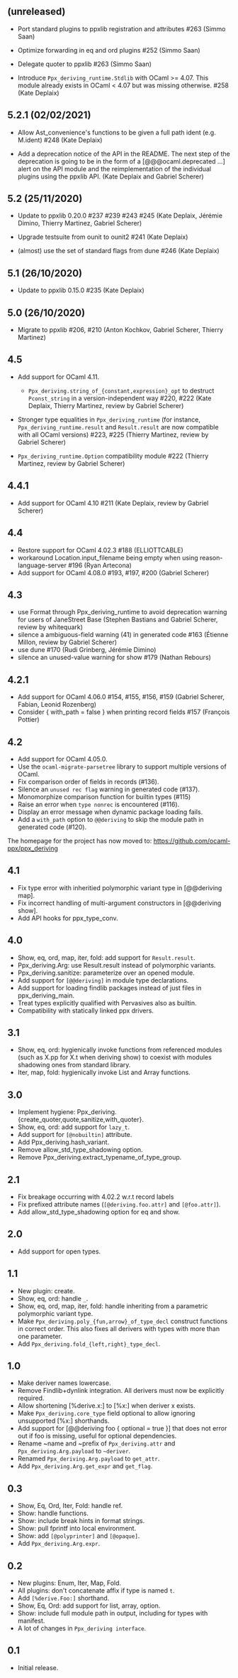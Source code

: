 (unreleased)
------------

* Port standard plugins to ppxlib registration and attributes
  #263
  (Simmo Saan)

* Optimize forwarding in eq and ord plugins
  #252
  (Simmo Saan)

* Delegate quoter to ppxlib
  #263
  (Simmo Saan)

* Introduce `Ppx_deriving_runtime.Stdlib` with OCaml >= 4.07.
  This module already exists in OCaml < 4.07 but was missing otherwise.
  #258
  (Kate Deplaix)

5.2.1 (02/02/2021)
------------------

* Allow Ast_convenience's functions to be given a full path ident (e.g. M.ident)
  #248
  (Kate Deplaix)

* Add a deprecation notice of the API in the README.
  The next step of the deprecation is going to be in the form of a
  [@@@ocaml.deprecated ...] alert on the API module and the reimplementation of
  the individual plugins using the ppxlib API.
  (Kate Deplaix and Gabriel Scherer)

5.2 (25/11/2020)
----------------

* Update to ppxlib 0.20.0
  #237 #239 #243 #245
  (Kate Deplaix, Jérémie Dimino, Thierry Martinez, Gabriel Scherer)

* Upgrade testsuite from ounit to ounit2
  #241
  (Kate Deplaix)

* (almost) use the set of standard flags from dune
  #246
  (Kate Deplaix)

5.1 (26/10/2020)
----------------

* Update to ppxlib 0.15.0 #235
  (Kate Deplaix)

5.0 (26/10/2020)
----------------

* Migrate to ppxlib #206, #210
  (Anton Kochkov, Gabriel Scherer, Thierry Martinez)

4.5
---

* Add support for OCaml 4.11.
  - `Ppx_deriving.string_of_{constant,expression}_opt` to destruct
    `Pconst_string` in a version-independent way
  #220, #222
  (Kate Deplaix, Thierry Martinez, review by Gabriel Scherer)

* Stronger type equalities in `Ppx_deriving_runtime` (for instance,
  `Ppx_deriving_runtime.result` and `Result.result` are now compatible with
  all OCaml versions)
  #223, #225
  (Thierry Martinez, review by Gabriel Scherer)

* `Ppx_deriving_runtime.Option` compatibility module
  #222
  (Thierry Martinez, review by Gabriel Scherer)

4.4.1
-----

* Add support for OCaml 4.10
  #211
  (Kate Deplaix, review by Gabriel Scherer)

4.4
---

* Restore support for OCaml 4.02.3
  #188
  (ELLIOTTCABLE)
* workaround Location.input_filename being empty
  when using reason-language-server
  #196
  (Ryan Artecona)
* Add support for OCaml 4.08.0
  #193, #197, #200
  (Gabriel Scherer)

4.3
---

* use Format through Ppx_deriving_runtime to avoid deprecation warning
  for users of JaneStreet Base
  (Stephen Bastians and Gabriel Scherer, review by whitequark)
* silence a ambiguous-field warning (41) in generated code
  #163
  (Étienne Millon, review by Gabriel Scherer)
* use dune
  #170
  (Rudi Grinberg, Jérémie Dimino)
* silence an unused-value warning for show
  #179
  (Nathan Rebours)

4.2.1
-----

  * Add support for OCaml 4.06.0
    #154, #155, #156, #159
    (Gabriel Scherer, Fabian, Leonid Rozenberg)
  * Consider { with_path = false } when printing record fields
    #157
    (François Pottier)

4.2
---

  * Add support for OCaml 4.05.0.
  * Use the `ocaml-migrate-parsetree` library to support multiple
    versions of OCaml.
  * Fix comparison order of fields in records (#136).
  * Silence an `unused rec flag` warning in generated code (#137).
  * Monomorphize comparison function for builtin types (#115)
  * Raise an error when `type nonrec` is encountered (#116).
  * Display an error message when dynamic package loading fails.
  * Add a `with_path` option to `@@deriving` to skip the module path
    in generated code (#120).

The homepage for the project has now moved to:
<https://github.com/ocaml-ppx/ppx_deriving>

4.1
---

  * Fix type error with inheritied polymorphic variant type in
    [@@deriving map].
  * Fix incorrect handling of multi-argument constructors in
    [@@deriving show].
  * Add API hooks for ppx_type_conv.

4.0
---

  * Show, eq, ord, map, iter, fold: add support for `Result.result`.
  * Ppx_deriving.Arg: use Result.result instead of polymorphic variants.
  * Ppx_deriving.sanitize: parameterize over an opened module.
  * Add support for `[@@deriving]` in module type declarations.
  * Add support for loading findlib packages instead of just files in
    ppx_deriving_main.
  * Treat types explicitly qualified with Pervasives also as builtin.
  * Compatibility with statically linked ppx drivers.

3.1
---

  * Show, eq, ord: hygienically invoke functions from referenced modules
    (such as X.pp for X.t when deriving show) to coexist with modules
    shadowing ones from standard library.
  * Iter, map, fold: hygienically invoke List and Array functions.

3.0
---

  * Implement hygiene: Ppx_deriving.{create_quoter,quote,sanitize,with_quoter}.
  * Show, eq, ord: add support for `lazy_t`.
  * Add support for `[@nobuiltin]` attribute.
  * Add Ppx_deriving.hash_variant.
  * Remove allow_std_type_shadowing option.
  * Remove Ppx_deriving.extract_typename_of_type_group.

2.1
---

  * Fix breakage occurring with 4.02.2 w.r.t record labels
  * Fix prefixed attribute names (`[@deriving.foo.attr]` and `[@foo.attr]`).
  * Add allow_std_type_shadowing option for eq and show.

2.0
---

  * Add support for open types.

1.1
---

  * New plugin: create.
  * Show, eq, ord: handle `_`.
  * Show, eq, ord, map, iter, fold: handle inheriting from a parametric
    polymorphic variant type.
  * Make `Ppx_deriving.poly_{fun,arrow}_of_type_decl` construct functions
    in correct order. This also fixes all derivers with types with
    more than one parameter.
  * Add `Ppx_deriving.fold_{left,right}_type_decl`.

1.0
---

  * Make deriver names lowercase.
  * Remove Findlib+dynlink integration. All derivers must now be
    explicitly required.
  * Allow shortening [%derive.x:] to [%x:] when deriver x exists.
  * Make `Ppx_deriving.core_type` field optional to allow ignoring
    unsupported [%x:] shorthands.
  * Add support for [@@deriving foo { optional = true }] that does
    not error out if foo is missing, useful for optional dependencies.
  * Rename ~name and ~prefix of `Ppx_deriving.attr` and
    `Ppx_deriving.Arg.payload` to `~deriver`.
  * Renamed `Ppx_deriving.Arg.payload` to `get_attr`.
  * Add `Ppx_deriving.Arg.get_expr` and `get_flag`.

0.3
---

  * Show, Eq, Ord, Iter, Fold: handle ref.
  * Show: handle functions.
  * Show: include break hints in format strings.
  * Show: pull fprintf into local environment.
  * Show: add `[@polyprinter]` and `[@opaque]`.
  * Add `Ppx_deriving.Arg.expr`.

0.2
---

  * New plugins: Enum, Iter, Map, Fold.
  * All plugins: don't concatenate affix if type is named `t`.
  * Add `[%derive.Foo:]` shorthand.
  * Show, Eq, Ord: add support for list, array, option.
  * Show: include full module path in output, including for types with manifest.
  * A lot of changes in `Ppx_deriving interface`.

0.1
---

  * Initial release.
